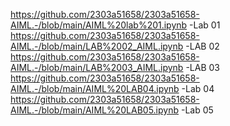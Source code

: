 https://github.com/2303a51658/2303a51658-AIML.-/blob/main/AIML%20lab%201.ipynb -Lab 01
https://github.com/2303a51658/2303a51658-AIML.-/blob/main/LAB%2002_AIML.ipynb  -LAB 02
https://github.com/2303a51658/2303a51658-AIML.-/blob/main/LAB%2003_AIML.ipynb  -LAB 03
https://github.com/2303a51658/2303a51658-AIML.-/blob/main/AIML%20LAB04.ipynb   -Lab 04
https://github.com/2303a51658/2303a51658-AIML.-/blob/main/AIML%20LAB05.ipynb   -Lab 05


